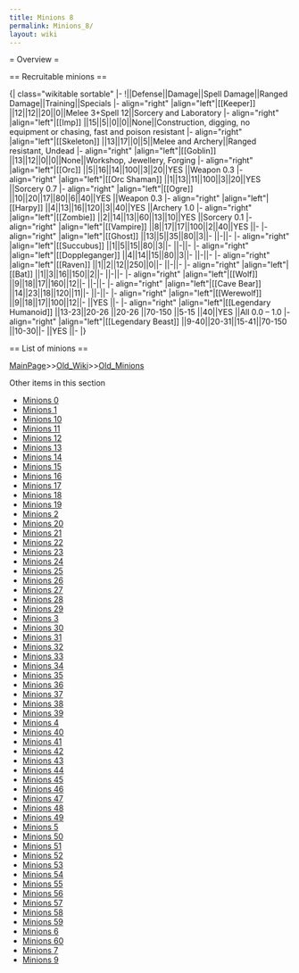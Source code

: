 ```yaml
---
title: Minions 8
permalink: Minions_8/
layout: wiki
---
```

= Overview =

== Recruitable minions ==

{| class=&quot;wikitable sortable&quot;
|-
!||Defense||Damage||Spell Damage||Ranged Damage||Training||Specials
|- align=&quot;right&quot;
|align=&quot;left&quot;|[[Keeper]]
||12||12||20||0||Melee 3+Spell 12||Sorcery and Laboratory
|- align=&quot;right&quot;
|align=&quot;left&quot;|[[Imp]]
||15||5||0||0||None||Construction, digging, no equipment or chasing, fast and poison resistant
|- align=&quot;right&quot;
|align=&quot;left&quot;|[[Skeleton]]
||13||17||0||5||Melee and Archery||Ranged resistant, Undead
|- align=&quot;right&quot;
|align=&quot;left&quot;|[[Goblin]]
||13||12||0||0||None||Workshop, Jewellery, Forging
|- align=&quot;right&quot;
|align=&quot;left&quot;|[[Orc]]
||5||16||14||100||3||20||YES ||Weapon 0.3
|- align=&quot;right&quot;
|align=&quot;left&quot;|[[Orc Shaman]]
||1||13||11||100||3||20||YES ||Sorcery 0.7
|- align=&quot;right&quot;
|align=&quot;left&quot;|[[Ogre]]
||10||20||17||80||6||40||YES ||Weapon 0.3
|- align=&quot;right&quot;
|align=&quot;left&quot;|[[Harpy]]
||4||13||16||120||3||40||YES ||Archery 1.0
|- align=&quot;right&quot;
|align=&quot;left&quot;|[[Zombie]]
||2||14||13||60||13||10||YES ||Sorcery 0.1
|- align=&quot;right&quot;
|align=&quot;left&quot;|[[Vampire]]
||8||17||17||100||2||40||YES ||-
|- align=&quot;right&quot;
|align=&quot;left&quot;|[[Ghost]]
||13||5||35||80||3||- ||-||-
|- align=&quot;right&quot;
|align=&quot;left&quot;|[[Succubus]]
||1||5||15||80||3||- ||-||-
|- align=&quot;right&quot;
|align=&quot;left&quot;|[[Doppleganger]]
||4||14||15||80||3||- ||-||-
|- align=&quot;right&quot;
|align=&quot;left&quot;|[[Raven]]
||1||2||12||250||0||- ||-||-
|- align=&quot;right&quot;
|align=&quot;left&quot;|[[Bat]]
||1||3||16||150||2||- ||-||-
|- align=&quot;right&quot;
|align=&quot;left&quot;|[[Wolf]]
||9||18||17||160||12||- ||-||-
|- align=&quot;right&quot;
|align=&quot;left&quot;|[[Cave Bear]]
||14||23||18||120||11||- ||-||-
|- align=&quot;right&quot;
|align=&quot;left&quot;|[[Werewolf]]
||9||18||17||100||12||- ||YES ||-
|- align=&quot;right&quot;
|align=&quot;left&quot;|[[Legendary Humanoid]]
||13-23||20-26 ||20-26 ||70-150 ||5-15 ||40||YES ||All 0.0 – 1.0
|- align=&quot;right&quot;
|align=&quot;left&quot;|[[Legendary Beast]]
||9-40||20-31||15-41||70-150 ||10-30||- ||YES ||-
|}

== List of minions ==

[MainPage](/keeperrl_wiki/ "wikilink")>>[Old_Wiki](/keeperrl_wiki/Old_Wiki "wikilink")>>[Old_Minions](/keeperrl_wiki/Old_Minions "wikilink")

Other items in this section
-    [Minions 0](/keeperrl_wiki/Minions_0 "wikilink")
-    [Minions 1](/keeperrl_wiki/Minions_1 "wikilink")
-    [Minions 10](/keeperrl_wiki/Minions_10 "wikilink")
-    [Minions 11](/keeperrl_wiki/Minions_11 "wikilink")
-    [Minions 12](/keeperrl_wiki/Minions_12 "wikilink")
-    [Minions 13](/keeperrl_wiki/Minions_13 "wikilink")
-    [Minions 14](/keeperrl_wiki/Minions_14 "wikilink")
-    [Minions 15](/keeperrl_wiki/Minions_15 "wikilink")
-    [Minions 16](/keeperrl_wiki/Minions_16 "wikilink")
-    [Minions 17](/keeperrl_wiki/Minions_17 "wikilink")
-    [Minions 18](/keeperrl_wiki/Minions_18 "wikilink")
-    [Minions 19](/keeperrl_wiki/Minions_19 "wikilink")
-    [Minions 2](/keeperrl_wiki/Minions_2 "wikilink")
-    [Minions 20](/keeperrl_wiki/Minions_20 "wikilink")
-    [Minions 21](/keeperrl_wiki/Minions_21 "wikilink")
-    [Minions 22](/keeperrl_wiki/Minions_22 "wikilink")
-    [Minions 23](/keeperrl_wiki/Minions_23 "wikilink")
-    [Minions 24](/keeperrl_wiki/Minions_24 "wikilink")
-    [Minions 25](/keeperrl_wiki/Minions_25 "wikilink")
-    [Minions 26](/keeperrl_wiki/Minions_26 "wikilink")
-    [Minions 27](/keeperrl_wiki/Minions_27 "wikilink")
-    [Minions 28](/keeperrl_wiki/Minions_28 "wikilink")
-    [Minions 29](/keeperrl_wiki/Minions_29 "wikilink")
-    [Minions 3](/keeperrl_wiki/Minions_3 "wikilink")
-    [Minions 30](/keeperrl_wiki/Minions_30 "wikilink")
-    [Minions 31](/keeperrl_wiki/Minions_31 "wikilink")
-    [Minions 32](/keeperrl_wiki/Minions_32 "wikilink")
-    [Minions 33](/keeperrl_wiki/Minions_33 "wikilink")
-    [Minions 34](/keeperrl_wiki/Minions_34 "wikilink")
-    [Minions 35](/keeperrl_wiki/Minions_35 "wikilink")
-    [Minions 36](/keeperrl_wiki/Minions_36 "wikilink")
-    [Minions 37](/keeperrl_wiki/Minions_37 "wikilink")
-    [Minions 38](/keeperrl_wiki/Minions_38 "wikilink")
-    [Minions 39](/keeperrl_wiki/Minions_39 "wikilink")
-    [Minions 4](/keeperrl_wiki/Minions_4 "wikilink")
-    [Minions 40](/keeperrl_wiki/Minions_40 "wikilink")
-    [Minions 41](/keeperrl_wiki/Minions_41 "wikilink")
-    [Minions 42](/keeperrl_wiki/Minions_42 "wikilink")
-    [Minions 43](/keeperrl_wiki/Minions_43 "wikilink")
-    [Minions 44](/keeperrl_wiki/Minions_44 "wikilink")
-    [Minions 45](/keeperrl_wiki/Minions_45 "wikilink")
-    [Minions 46](/keeperrl_wiki/Minions_46 "wikilink")
-    [Minions 47](/keeperrl_wiki/Minions_47 "wikilink")
-    [Minions 48](/keeperrl_wiki/Minions_48 "wikilink")
-    [Minions 49](/keeperrl_wiki/Minions_49 "wikilink")
-    [Minions 5](/keeperrl_wiki/Minions_5 "wikilink")
-    [Minions 50](/keeperrl_wiki/Minions_50 "wikilink")
-    [Minions 51](/keeperrl_wiki/Minions_51 "wikilink")
-    [Minions 52](/keeperrl_wiki/Minions_52 "wikilink")
-    [Minions 53](/keeperrl_wiki/Minions_53 "wikilink")
-    [Minions 54](/keeperrl_wiki/Minions_54 "wikilink")
-    [Minions 55](/keeperrl_wiki/Minions_55 "wikilink")
-    [Minions 56](/keeperrl_wiki/Minions_56 "wikilink")
-    [Minions 57](/keeperrl_wiki/Minions_57 "wikilink")
-    [Minions 58](/keeperrl_wiki/Minions_58 "wikilink")
-    [Minions 59](/keeperrl_wiki/Minions_59 "wikilink")
-    [Minions 6](/keeperrl_wiki/Minions_6 "wikilink")
-    [Minions 60](/keeperrl_wiki/Minions_60 "wikilink")
-    [Minions 7](/keeperrl_wiki/Minions_7 "wikilink")
-    [Minions 9](/keeperrl_wiki/Minions_9 "wikilink")

